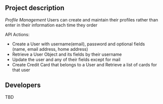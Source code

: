 ## Project description

*Profile Management*
Users can create and maintain their profiles rather than enter in their information each time they order

API Actions:
-	Create a User with username(email), password and optional fields (name, email address, home address)
-	Retrieve a User Object and its fields by their username
- Update the user and any of their fields except for mail
- Create Credit Card that belongs to a User and Retrieve a list of cards for that user


## Developers
TBD
